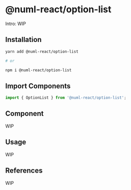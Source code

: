 # @numl-react/option-list

Intro: WIP

## Installation

```sh
yarn add @numl-react/option-list

# or

npm i @numl-react/option-list
```

## Import Components

```jsx
import { OptionList } from '@numl-react/option-list';
```

## Component

WIP

## Usage

WIP

## References

WIP
